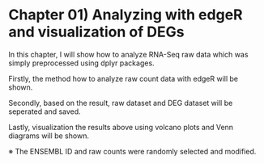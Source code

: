# Chapter 01) Analyzing with edgeR and visualization of DEGs

In this chapter, I will show how to analyze RNA-Seq raw data which was simply preprocessed using dplyr packages.

Firstly, the method how to analyze raw count data with edgeR will be shown. 

Secondly, based on the result, raw dataset and DEG dataset will be seperated and saved.

Lastly, visualization the results above using volcano plots and Venn diagrams will be shown.

※ The ENSEMBL ID and raw counts were randomly selected and modified.
